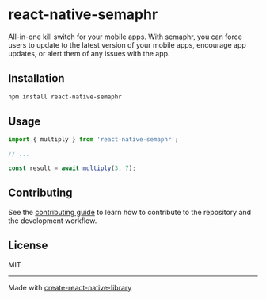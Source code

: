 # react-native-semaphr

All-in-one kill switch for your mobile apps. With semaphr, you can force users to update to the latest version of your mobile apps, encourage app updates, or alert them of any issues with the app.

## Installation

```sh
npm install react-native-semaphr
```

## Usage

```js
import { multiply } from 'react-native-semaphr';

// ...

const result = await multiply(3, 7);
```

## Contributing

See the [contributing guide](CONTRIBUTING.md) to learn how to contribute to the repository and the development workflow.

## License

MIT

---

Made with [create-react-native-library](https://github.com/callstack/react-native-builder-bob)

